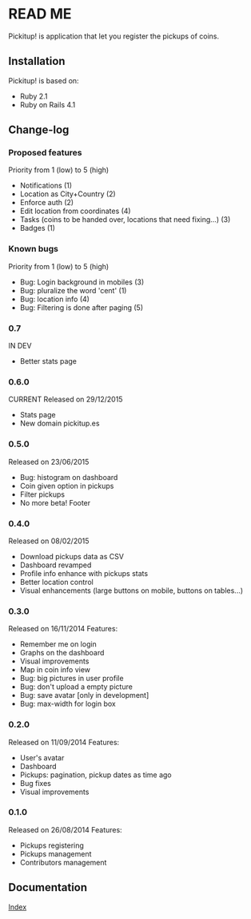 # READ ME
Pickitup! is application that let you register the pickups of coins.

## Installation
Pickitup! is based on:
 * Ruby 2.1
 * Ruby on Rails 4.1

## Change-log

### Proposed features
Priority from 1 (low) to 5 (high)
 * Notifications (1)
 * Location as City+Country (2)
 * Enforce auth (2)
 * Edit location from coordinates (4)
 * Tasks (coins to be handed over, locations that need fixing...) (3)
 * Badges (1)

### Known bugs
Priority from 1 (low) to 5 (high)
 * Bug: Login background in mobiles (3)
 * Bug: pluralize the word 'cent' (1)
 * Bug: location info (4)
 * Bug: Filtering is done after paging (5)

### 0.7
IN DEV
 * Better stats page

### 0.6.0
CURRENT
Released on 29/12/2015
 * Stats page
 * New domain pickitup.es

### 0.5.0
Released on 23/06/2015
 * Bug: histogram on dashboard
 * Coin given option in pickups
 * Filter pickups
 * No more beta! Footer

### 0.4.0
Released on 08/02/2015
 * Download pickups data as CSV
 * Dashboard revamped
 * Profile info enhance with pickups stats
 * Better location control
 * Visual enhancements (large buttons on mobile, buttons on tables...)

### 0.3.0
Released on 16/11/2014
Features:
 * Remember me on login
 * Graphs on the dashboard
 * Visual improvements
 * Map in coin info view
 * Bug: big pictures in user profile
 * Bug: don't upload a empty picture
 * Bug: save avatar [only in development]
 * Bug: max-width for login box

### 0.2.0
Released on 11/09/2014
Features:
 * User's avatar
 * Dashboard
 * Pickups: pagination, pickup dates as time ago
 * Bug fixes
 * Visual improvements

### 0.1.0
Released on 26/08/2014
Features:
 * Pickups registering
 * Pickups management
 * Contributors management

## Documentation
[Index](doc/readme.md)

